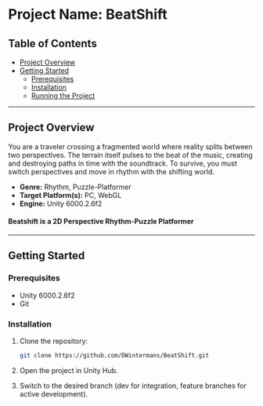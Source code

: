 # Project Name: BeatShift

## Table of Contents
- [Project Overview](#project-overview)
- [Getting Started](#getting-started)
  - [Prerequisites](#prerequisites)
  - [Installation](#installation)
  - [Running the Project](#running-the-project)

---

## Project Overview
You are a traveler crossing a fragmented world where reality splits between two perspectives. The terrain itself pulses to the beat of the music, creating and destroying paths in time with the soundtrack. To survive, you must switch perspectives and move in rhythm with the shifting world. 
- **Genre:** Rhythm, Puzzle-Platformer  
- **Target Platform(s):** PC, WebGL  
- **Engine:** Unity 6000.2.6f2   

#### Beatshift is a 2D Perspective Rhythm-Puzzle Platformer
---

## Getting Started

### Prerequisites
- Unity 6000.2.6f2  
- Git  

### Installation
1. Clone the repository:  
   ```bash
   git clone https://github.com/DWintermans/BeatShift.git
2. Open the project in Unity Hub.

3. Switch to the desired branch (dev for integration, feature branches for active development).